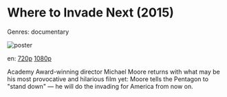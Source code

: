 # Where to Invade Next (2015)

Genres: documentary

![poster](http://image.tmdb.org/t/p/w500/fu3yXLoYtMxbv3NLquCDVLNK35p.jpg)

en:
  [720p](magnet:?xt=urn:btih:90ED660B2F998119377176C9AA659A77FFA39F1C&tr=udp://glotorrents.pw:6969/announce&tr=udp://tracker.opentrackr.org:1337/announce&tr=udp://torrent.gresille.org:80/announce&tr=udp://tracker.openbittorrent.com:80&tr=udp://tracker.coppersurfer.tk:6969&tr=udp://tracker.leechers-paradise.org:6969&tr=udp://p4p.arenabg.ch:1337&tr=udp://tracker.internetwarriors.net:1337)
  [1080p](magnet:?xt=urn:btih:7B14DE3F7E42C9242FBD7F802B872762352785A7&tr=udp://glotorrents.pw:6969/announce&tr=udp://tracker.opentrackr.org:1337/announce&tr=udp://torrent.gresille.org:80/announce&tr=udp://tracker.openbittorrent.com:80&tr=udp://tracker.coppersurfer.tk:6969&tr=udp://tracker.leechers-paradise.org:6969&tr=udp://p4p.arenabg.ch:1337&tr=udp://tracker.internetwarriors.net:1337)
  


Academy Award-winning director Michael Moore returns with what may be his most provocative and hilarious film yet: Moore tells the Pentagon to "stand down" — he will do the invading for America from now on.